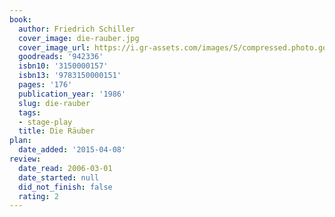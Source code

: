 ```yaml
---
book:
  author: Friedrich Schiller
  cover_image: die-rauber.jpg
  cover_image_url: https://i.gr-assets.com/images/S/compressed.photo.goodreads.com/books/1179652399l/942336.jpg
  goodreads: '942336'
  isbn10: '3150000157'
  isbn13: '9783150000151'
  pages: '176'
  publication_year: '1986'
  slug: die-rauber
  tags:
  - stage-play
  title: Die Räuber
plan:
  date_added: '2015-04-08'
review:
  date_read: 2006-03-01
  date_started: null
  did_not_finish: false
  rating: 2
---
```

